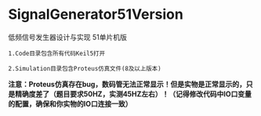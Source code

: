 # SignalGenerator51Version
低频信号发生器设计与实现  51单片机版  
```
1.Code目录包含所有代码Keil5打开
```
```
2.Simulation目录包含Proteus仿真文件(8及以上版本)
```
**注意：Proteus仿真存在bug，数码管无法正常显示！但是实物是正常显示的，只是精确度差了（题目要求50HZ，实测45HZ左右）！（记得修改代码中IO口变量的配置，确保和你实物的IO口连接一致）**

